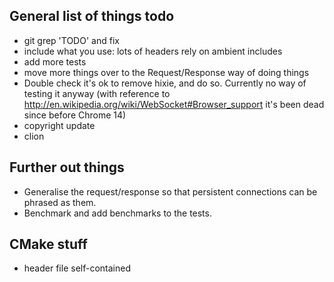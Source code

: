 General list of things todo
---------------------------

* git grep 'TODO' and fix
* include what you use: lots of headers rely on ambient includes
* add more tests
* move more things over to the Request/Response way of doing things
* Double check it's ok to remove hixie, and do so.  Currently no way of testing it anyway
  (with reference to http://en.wikipedia.org/wiki/WebSocket#Browser_support it's been dead
  since before Chrome 14)
* copyright update
* clion

Further out things
------------------
* Generalise the request/response so that persistent connections can be phrased
  as them.
* Benchmark and add benchmarks to the tests.

CMake stuff
-----------
* header file self-contained
